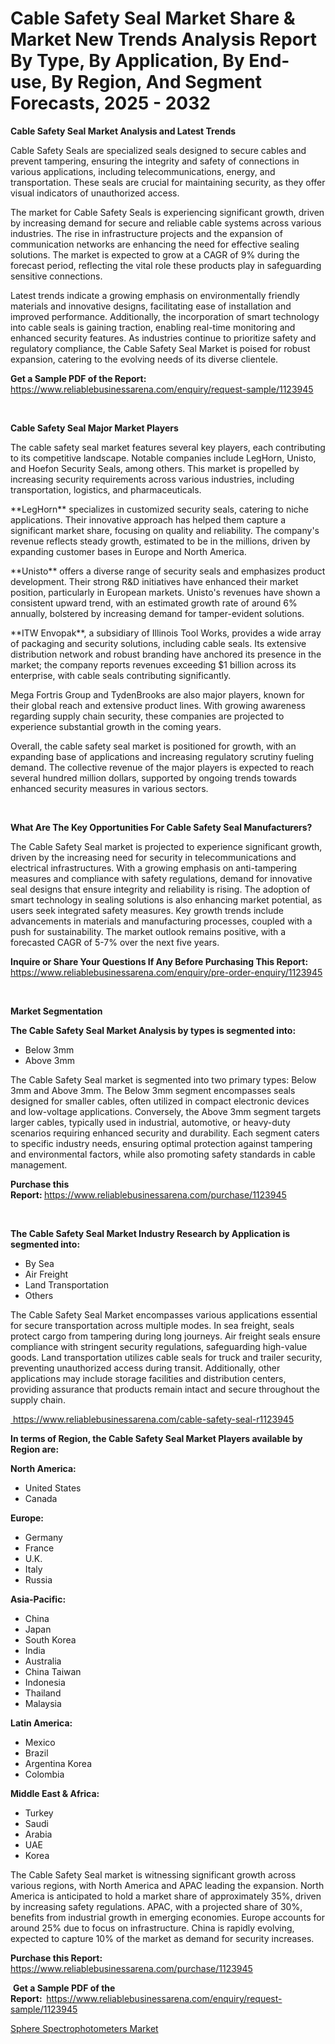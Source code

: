 <p><h1>Cable Safety Seal Market Share & Market New Trends Analysis Report By Type, By Application, By End-use, By Region, And Segment Forecasts, 2025 - 2032</h1></p><p><strong>Cable Safety Seal Market Analysis and Latest Trends</strong></p>
<p><p>Cable Safety Seals are specialized seals designed to secure cables and prevent tampering, ensuring the integrity and safety of connections in various applications, including telecommunications, energy, and transportation. These seals are crucial for maintaining security, as they offer visual indicators of unauthorized access.</p><p>The market for Cable Safety Seals is experiencing significant growth, driven by increasing demand for secure and reliable cable systems across various industries. The rise in infrastructure projects and the expansion of communication networks are enhancing the need for effective sealing solutions. The market is expected to grow at a CAGR of 9% during the forecast period, reflecting the vital role these products play in safeguarding sensitive connections.</p><p>Latest trends indicate a growing emphasis on environmentally friendly materials and innovative designs, facilitating ease of installation and improved performance. Additionally, the incorporation of smart technology into cable seals is gaining traction, enabling real-time monitoring and enhanced security features. As industries continue to prioritize safety and regulatory compliance, the Cable Safety Seal Market is poised for robust expansion, catering to the evolving needs of its diverse clientele.</p></p>
<p><strong>Get a Sample PDF of the Report:&nbsp;</strong> <a href="https://www.reliablebusinessarena.com/enquiry/request-sample/1123945?utm_campaign=1841&utm_medium=2&utm_source=Github&utm_content=ia&utm_term=24022025&utm_id=cable-safety-seal">https://www.reliablebusinessarena.com/enquiry/request-sample/1123945</a></p>
<p>&nbsp;</p>
<p><strong>Cable Safety Seal Major Market Players</strong></p>
<p><p>The cable safety seal market features several key players, each contributing to its competitive landscape. Notable companies include LegHorn, Unisto, and Hoefon Security Seals, among others. This market is propelled by increasing security requirements across various industries, including transportation, logistics, and pharmaceuticals.</p><p>**LegHorn** specializes in customized security seals, catering to niche applications. Their innovative approach has helped them capture a significant market share, focusing on quality and reliability. The company's revenue reflects steady growth, estimated to be in the millions, driven by expanding customer bases in Europe and North America.</p><p>**Unisto** offers a diverse range of security seals and emphasizes product development. Their strong R&D initiatives have enhanced their market position, particularly in European markets. Unisto's revenues have shown a consistent upward trend, with an estimated growth rate of around 6% annually, bolstered by increasing demand for tamper-evident solutions.</p><p>**ITW Envopak**, a subsidiary of Illinois Tool Works, provides a wide array of packaging and security solutions, including cable seals. Its extensive distribution network and robust branding have anchored its presence in the market; the company reports revenues exceeding $1 billion across its enterprise, with cable seals contributing significantly.</p><p>Mega Fortris Group and TydenBrooks are also major players, known for their global reach and extensive product lines. With growing awareness regarding supply chain security, these companies are projected to experience substantial growth in the coming years.</p><p>Overall, the cable safety seal market is positioned for growth, with an expanding base of applications and increasing regulatory scrutiny fueling demand. The collective revenue of the major players is expected to reach several hundred million dollars, supported by ongoing trends towards enhanced security measures in various sectors.</p></p>
<p>&nbsp;</p>
<p><strong>What Are The Key Opportunities For Cable Safety Seal Manufacturers?</strong></p>
<p><p>The Cable Safety Seal market is projected to experience significant growth, driven by the increasing need for security in telecommunications and electrical infrastructures. With a growing emphasis on anti-tampering measures and compliance with safety regulations, demand for innovative seal designs that ensure integrity and reliability is rising. The adoption of smart technology in sealing solutions is also enhancing market potential, as users seek integrated safety measures. Key growth trends include advancements in materials and manufacturing processes, coupled with a push for sustainability. The market outlook remains positive, with a forecasted CAGR of 5-7% over the next five years.</p></p>
<p><strong>Inquire or Share Your Questions If Any Before Purchasing This Report:</strong> <a href="https://www.reliablebusinessarena.com/enquiry/pre-order-enquiry/1123945?utm_campaign=1841&utm_medium=2&utm_source=Github&utm_content=ia&utm_term=24022025&utm_id=cable-safety-seal">https://www.reliablebusinessarena.com/enquiry/pre-order-enquiry/1123945</a></p>
<p>&nbsp;</p>
<p><strong>Market Segmentation</strong></p>
<p><strong>The Cable Safety Seal Market Analysis by types is segmented into:</strong></p>
<p><ul><li>Below 3mm</li><li>Above 3mm</li></ul></p>
<p><p>The Cable Safety Seal market is segmented into two primary types: Below 3mm and Above 3mm. The Below 3mm segment encompasses seals designed for smaller cables, often utilized in compact electronic devices and low-voltage applications. Conversely, the Above 3mm segment targets larger cables, typically used in industrial, automotive, or heavy-duty scenarios requiring enhanced security and durability. Each segment caters to specific industry needs, ensuring optimal protection against tampering and environmental factors, while also promoting safety standards in cable management.</p></p>
<p><strong>Purchase this Report:&nbsp;</strong><a href="https://www.reliablebusinessarena.com/purchase/1123945?utm_campaign=1841&utm_medium=2&utm_source=Github&utm_content=ia&utm_term=24022025&utm_id=cable-safety-seal">https://www.reliablebusinessarena.com/purchase/1123945</a></p>
<p>&nbsp;</p>
<p><strong>The Cable Safety Seal Market Industry Research by Application is segmented into:</strong></p>
<p><ul><li>By Sea</li><li>Air Freight</li><li>Land Transportation</li><li>Others</li></ul></p>
<p><p>The Cable Safety Seal Market encompasses various applications essential for secure transportation across multiple modes. In sea freight, seals protect cargo from tampering during long journeys. Air freight seals ensure compliance with stringent security regulations, safeguarding high-value goods. Land transportation utilizes cable seals for truck and trailer security, preventing unauthorized access during transit. Additionally, other applications may include storage facilities and distribution centers, providing assurance that products remain intact and secure throughout the supply chain.</p></p>
<p><a href="https://www.reliablebusinessarena.com/cable-safety-seal-r1123945?utm_campaign=1841&utm_medium=2&utm_source=Github&utm_content=ia&utm_term=24022025&utm_id=cable-safety-seal">&nbsp;https://www.reliablebusinessarena.com/cable-safety-seal-r1123945</a></p>
<p><strong>In terms of Region, the Cable Safety Seal Market Players available by Region are:</strong></p>
<p>
    <p> <strong> North America: </strong>
        <ul>
            <li>United States</li>
            <li>Canada</li>
        </ul>
        </p> 
    <p> <strong> Europe: </strong>
        <ul>
            <li>Germany</li>
            <li>France</li>
            <li>U.K.</li>
            <li>Italy</li>
            <li>Russia</li>
        </ul>
        </p> 
    <p> <strong> Asia-Pacific: </strong>
        <ul>
            <li>China</li>
            <li>Japan</li>
            <li>South Korea</li>
            <li>India</li>
            <li>Australia</li>
            <li>China Taiwan</li>
            <li>Indonesia</li>
            <li>Thailand</li>
            <li>Malaysia</li>
        </ul>
        </p> 
    <p> <strong> Latin America: </strong>
        <ul>
            <li>Mexico</li>
            <li>Brazil</li>
            <li>Argentina Korea</li>
            <li>Colombia</li>
        </ul>
        </p> 
    <p> <strong> Middle East & Africa: </strong>
        <ul>
            <li>Turkey</li>
            <li>Saudi</li>
            <li>Arabia</li>
            <li>UAE</li>
            <li>Korea</li>
        </ul>
    </p>
    </p>
<p><p>The Cable Safety Seal market is witnessing significant growth across various regions, with North America and APAC leading the expansion. North America is anticipated to hold a market share of approximately 35%, driven by increasing safety regulations. APAC, with a projected share of 30%, benefits from industrial growth in emerging economies. Europe accounts for around 25% due to focus on infrastructure. China is rapidly evolving, expected to capture 10% of the market as demand for security increases.</p></p>
<p><strong>Purchase this Report: </strong><a href="https://www.reliablebusinessarena.com/purchase/1123945?utm_campaign=1841&utm_medium=2&utm_source=Github&utm_content=ia&utm_term=24022025&utm_id=cable-safety-seal">https://www.reliablebusinessarena.com/purchase/1123945</a></p>
<p>&nbsp;<strong>Get a Sample PDF of the Report:&nbsp;&nbsp;</strong><a href="https://www.reliablebusinessarena.com/enquiry/request-sample/1123945?utm_campaign=1841&utm_medium=2&utm_source=Github&utm_content=ia&utm_term=24022025&utm_id=cable-safety-seal">https://www.reliablebusinessarena.com/enquiry/request-sample/1123945</a></p>
<p><strong></strong></p>
<p><p><a href="https://github.com/julyju69/Market-Research-Report-List-6/blob/main/sphere-spectrophotometers-market.md?utm_campaign=1841&utm_medium=2&utm_source=Github&utm_content=ia&utm_term=24022025&utm_id=cable-safety-seal">Sphere Spectrophotometers Market</a></p></p>